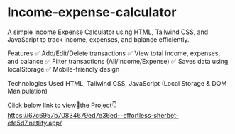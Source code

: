 # Income-expense-calculator
A simple Income Expense Calculator using HTML, Tailwind CSS, and JavaScript to track income, expenses, and balance efficiently.

Features
✅ Add/Edit/Delete transactions
✅ View total income, expenses, and balance
✅ Filter transactions (All/Income/Expense)
✅ Saves data using localStorage
✅ Mobile-friendly design

Technologies Used
HTML, Tailwind CSS, JavaScript (Local Storage & DOM Manipulation)

Click below link to view🧧the Project👇
https://67c6957b70834679ed7e36ed--effortless-sherbet-efe5d7.netlify.app/
